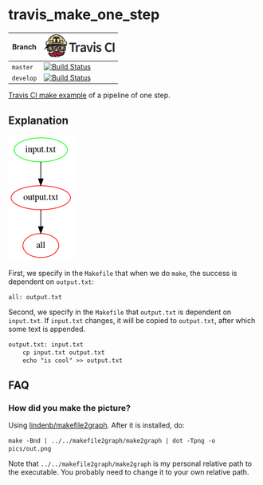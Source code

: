 # travis_make_one_step

Branch   |[![Travis CI logo](pics/TravisCI.png)](https://travis-ci.org)
---------|----------------------------------------------------------------------------------------------------------------------------------------------------
`master` |[![Build Status](https://travis-ci.org/richelbilderbeek/travis_make_one_step.svg?branch=master)](https://travis-ci.org/richelbilderbeek/travis_make_one_step)
`develop`|[![Build Status](https://travis-ci.org/richelbilderbeek/travis_make_one_step.svg?branch=develop)](https://travis-ci.org/richelbilderbeek/travis_make_one_step)

[Travis CI make example](https://github.com/richelbilderbeek/travis_make_tutorial)
of a pipeline of one step.

## Explanation

![](pics/out.png)

First, we specify in the `Makefile` that when we do `make`, the
success is dependent on `output.txt`:

```
all: output.txt
```

Second, we specify in the `Makefile` that `output.txt` is dependent on
`input.txt`. If `input.txt` changes, it will be copied to `output.txt`,
after which some text is appended. 

```
output.txt: input.txt
	cp input.txt output.txt
	echo "is cool" >> output.txt
```

## FAQ

### How did you make the picture?

Using [lindenb/makefile2graph](https://github.com/lindenb/makefile2graph).
After it is installed, do:

```
make -Bnd | ../../makefile2graph/make2graph | dot -Tpng -o pics/out.png
```

Note that `../../makefile2graph/make2graph` is my personal relative path
to the executable. You probably need to change it to your own relative
path.

